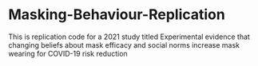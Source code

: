 # Masking-Behaviour-Replication
This is replication code for a 2021 study titled Experimental evidence that changing beliefs about mask efficacy and social norms increase mask wearing for COVID-19 risk reduction 
